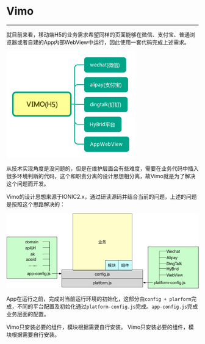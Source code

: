 # Vimo
---

就目前来看，移动端H5的业务需求希望同样的页面能够在微信、支付宝、普通浏览器或者自建的App内部WebView中运行，因此使用一套代码完成上述需求。


![](./static/VIMO(H5).png)


从技术实现角度是没问题的，但是在维护层面会有些难度，需要在业务代码中插入很多环境判断的代码，这个和职责分离的设计思想相分离，故Vimo就是为了解决这个问题而开发。

Vimo的设计思想来源于IONIC2.x，通过研读源码并结合当前的问题，上述的问题是按照这个思路解决的：

![](./static/layer-structure.png)

App在运行之前，完成对当前运行环境的初始化，这部分由`config + plarform`完成，不同的平台配置及初始化通过`platform-config.js`完成。`app-config.js`完成业务层面的配置。


Vimo只安装必要的组件，模块根据需要自行安装。
Vimo只安装必要的组件，模块根据需要自行安装。
